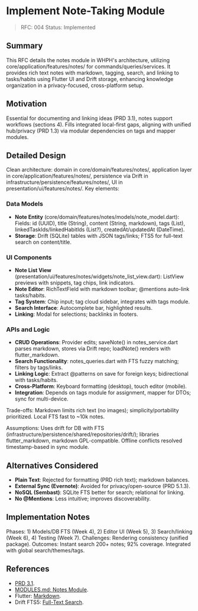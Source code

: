 # Implement Note-Taking Module

> RFC: 004
> Status: Implemented

## Summary

This RFC details the notes module in WHPH's architecture, utilizing core/application/features/notes/ for commands/queries/services. It provides rich text notes with markdown, tagging, search, and linking to tasks/habits using Flutter UI and Drift storage, enhancing knowledge organization in a privacy-focused, cross-platform setup.

## Motivation

Essential for documenting and linking ideas (PRD 3.1), notes support workflows (sections 4). Fills integrated local-first gaps, aligning with unified hub/privacy (PRD 1.3) via modular dependencies on tags and mapper modules.

## Detailed Design

Clean architecture: domain in core/domain/features/notes/, application layer in core/application/features/notes/, persistence via Drift in infrastructure/persistence/features/notes/, UI in presentation/ui/features/notes/. Key elements:

### Data Models

- **Note Entity** (core/domain/features/notes/models/note_model.dart): Fields: id (UUID), title (String), content (String, markdown), tags (List<String>), linkedTaskIds/linkedHabitIds (List<UUID>?), createdAt/updatedAt (DateTime).
- **Storage**: Drift (SQLite) tables with JSON tags/links; FTS5 for full-text search on content/title.

### UI Components

- **Note List View** (presentation/ui/features/notes/widgets/note_list_view.dart): ListView previews with snippets, tag chips, link indicators.
- **Note Editor**: RichTextField with markdown toolbar; @mentions auto-link tasks/habits.
- **Tag System**: Chip input; tag cloud sidebar, integrates with tags module.
- **Search Interface**: Autocomplete bar, highlighted results.
- **Linking**: Modal for selections; backlinks in footers.

### APIs and Logic

- **CRUD Operations**: Provider edits; saveNote() in notes_service.dart parses markdown, stores via Drift repo; loadNote() renders with flutter_markdown.
- **Search Functionality**: notes_queries.dart with FTS fuzzy matching; filters by tags/links.
- **Linking Logic**: Extract @patterns on save for foreign keys; bidirectional with tasks/habits.
- **Cross-Platform**: Keyboard formatting (desktop), touch editor (mobile).
- **Integration**: Depends on tags module for assignment, mapper for DTOs; sync for multi-device.

Trade-offs: Markdown limits rich text (no images); simplicity/portability prioritized. Local FTS fast to ~10k notes.

Assumptions: Uses drift for DB with FTS (infrastructure/persistence/shared/repositories/drift/); libraries flutter_markdown, markdown GPL-compatible. Offline conflicts resolved timestamp-based in sync module.

## Alternatives Considered

- **Plain Text**: Rejected for formatting (PRD rich text); markdown balances.
- **External Sync (Evernote)**: Avoided for privacy/open-source (PRD 5.1.3).
- **NoSQL (Sembast)**: SQLite FTS better for search; relational for linking.
- **No @Mentions**: Less intuitive; improves discoverability.

## Implementation Notes

Phases: 1) Models/DB FTS (Week 4), 2) Editor UI (Week 5), 3) Search/linking (Week 6), 4) Testing (Week 7). Challenges: Rendering consistency (unified package). Outcomes: Instant search 200+ notes; 92% coverage. Integrated with global search/themes/tags.

## References

- [PRD 3.1](https://github.com/ahmet-cetinkaya/whph/blob/ea71256c1/docs/PRD.md#L69-L74).
- [MODULES.md: Notes Module](https://github.com/ahmet-cetinkaya/whph/blob/ea71256c1/docs/MODULES.md#L134-L160).
- Flutter: [Markdown](https://pub.dev/packages/flutter_markdown).
- Drift FTS5: [Full-Text Search](https://drift.simonbinder.eu/docs/advanced-features/full-text-search/).
